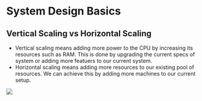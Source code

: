 # System Design Basics

## Vertical Scaling vs Horizontal Scaling

* Vertical scaling means adding more power to the CPU by increasing its resources such as RAM. This is done
by upgrading the current specs of system or adding more featuers to our current system.
* Horizontal scaling means adding more resources to our existing pool of resources. We can achieve this by adding more machines to our current setup.

![](https://github.com/jaiswalpuru/ALGO_DS_SD/blob/main/system_design/static/img/vs_hs.jpg)
